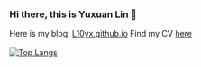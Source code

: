 ### Hi there, this is Yuxuan Lin 👋
Here is my blog: [L10yx.github.io](https://l10yx.github.io) 
Find my CV [here](https://l10yx.github.io/yuxuanlin.github.io/) <br><br> 
[![Top Langs](https://github-readme-stats.vercel.app/api/top-langs/?username=L10yx&hide=Roff&layout=compact&hide_border=true&langs_count=10)](https://github.com/anuraghazra/github-readme-stats)
<!--
**L10yx/L10yx** is a ✨ _special_ ✨ repository because its `README.md` (this file) appears on your GitHub profile.

Here are some ideas to get you started:

- 🔭 I’m currently working on ...
- 🌱 I’m currently learning ...
- 👯 I’m looking to collaborate on ...
- 🤔 I’m looking for help with ...
- 💬 Ask me about ...
- 📫 How to reach me: ...
- 😄 Pronouns: ...
- ⚡ Fun fact: ...
-->
